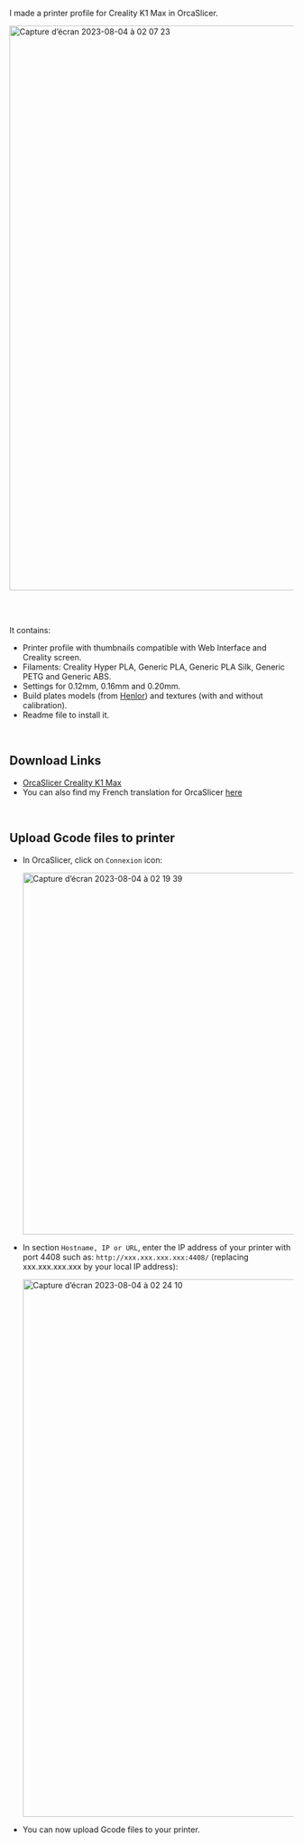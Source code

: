 I made a printer profile for Creality K1 Max in OrcaSlicer.

<img width="1000" alt="Capture d’écran 2023-08-04 à 02 07 23" src="https://github.com/Guilouz/Creality-K1-and-K1-Max/assets/12702322/2a33c5a7-b9a9-4644-adb1-6f6957c7b332">

<br /><br />

It contains:

  - Printer profile with thumbnails compatible with Web Interface and Creality screen.
  - Filaments: Creality Hyper PLA, Generic PLA, Generic PLA Silk, Generic PETG and Generic ABS.
  - Settings for 0.12mm, 0.16mm and 0.20mm.
  - Build plates models (from [Henlor](https://www.printables.com/model/537623-creality-build-plate-models-and-textures)) and textures (with and without calibration).
  - Readme file to install it.

<br />

## Download Links

- [OrcaSlicer Creality K1 Max](https://github.com/Guilouz/Creality-K1-and-K1-Max/raw/main/OrcaSlicer/Creality%20K1%20Max.zip)
- You can also find my French translation for OrcaSlicer [here](https://drive.google.com/drive/folders/1dxPYa3dHhKou3HC3dDengFeG0LiHm-q2?usp=drive_link)

<br />

## Upload Gcode files to printer

- In OrcaSlicer, click on `Connexion` icon:

  <img width="641" alt="Capture d’écran 2023-08-04 à 02 19 39" src="https://github.com/Guilouz/Creality-K1-and-K1-Max/assets/12702322/5eda3916-5e73-4d1d-ae42-96c2b127363a">

- In section `Hostname, IP or URL`, enter the IP address of your printer with port 4408 such as: `http://xxx.xxx.xxx.xxx:4408/` (replacing xxx.xxx.xxx.xxx by your local IP address):

  <img width="952" alt="Capture d’écran 2023-08-04 à 02 24 10" src="https://github.com/Guilouz/Creality-K1-and-K1-Max/assets/12702322/ed1c6190-aa23-4f37-9564-e6d65861d980">

- You can now upload Gcode files to your printer.

<br />